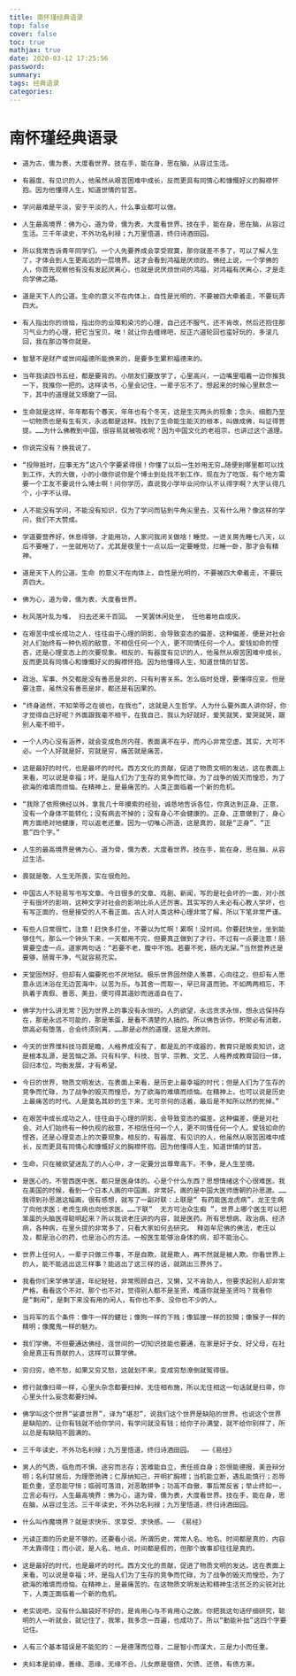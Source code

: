 ```yaml
---
title: 南怀瑾经典语录
top: false
cover: false
toc: true
mathjax: true
date: 2020-03-12 17:25:56
password:
summary:
tags: 经典语录
categories:
---
```


# 南怀瑾经典语录

- ``道为古，儒为表，大度看世界。技在手，能在身，思在脑，从容过生活。``


- ``有器度、有见识的人，他虽然从艰苦困难中成长，反而更具有同情心和慷慨好义的胸襟怀抱。因为他懂得人生，知道世情的甘苦。``

- ``学问最难是平淡，安于平淡的人，什么事业都可以做。``

- ``人生最高境界：佛为心，道为骨，儒为表，大度看世界。技在手，能在身，思在脑，从容过生活。三千年读史，不外功名利禄；九万里悟道，终归诗酒田园。``

- ``所以我常告诉青年同学们，一个人先要养成会享受寂寞，那你就差不多了，可以了解人生了，才体会到人生更高远的一层境界。这才会看到鸿福是厌烦的。佛经上说，一个学佛的人，你首先观察他有没有发起厌离心，也就是说厌烦世间的鸿福，对鸿福有厌离心，才是走向学佛之路。``

- ``道是天下人的公道。生命的意义不在肉体上，自性是光明的，不要被四大牵着走，不要玩弄四大。``

- ``有人指出你的烦恼，指出你的业障和染污的心理，自己还不服气，还不肯改，然后还抱住那习气业力的心理，把它当宝贝。唉！就让你去缠绵吧，反正六道轮回也蛮好玩的，多滚几回，我在那边等你就是。``

- ``智慧不是财产或世间福德所能换来的，是要多生累积福德来的。``

- ``当年我读四书五经，都是要背的。小朋友们要放学了，心里高兴，一边嘴里唱着一边你推我一下，我推你一把的。这样读书，心里会记住，一辈子忘不了。想起来的时候心里默念一下，其中的道理就又琢磨了一回。``

- ``生命就是这样，年年都有个春天，年年也有个冬天，这是生灭两头的现象；念头、细胞乃至一切物质也是有生有灭，永远都是这样。找到了生命能生能灭的根本，叫做成佛，叫证得菩提。……为什么佛教到中国，很容易就被吸收呢？因为中国文化的老祖宗，也讲过这个道理。``

- ``你说完没有？换我说了。``

- ``“投隙抵时，应事无方”这八个字要紧得很！你懂了以后一生妙用无穷…随便到哪里都可以找到工作，大的大做，小的小做你说你是个博士到处找不到工作，现在为了吃饭，有个地方需要一个工友不要说什么博士啊！问你学历，直说我小学毕业问你认不认得字啊？大字认得几个，小字不认得。``

- ``人不能没有学问，不能没有知识，仅为了学问而钻到牛角尖里去，又有什么用？像这样的学问，我们不大赞成。``

- ``学道要营养好，休息得够，才能用功，人家问我闭关做啥！睡觉。一进关房先睡七八天，以后不要睡了，一坐就用功了。尤其是夜里十一点以后一定要睡觉，烂睡一卧，那才会有精神。``

- ``道是天下人的公道。生命 的意义不在肉体上，自性是光明的，不要被四大牵着走，不要玩弄四大。``

- ``佛为心，道为骨，儒为表，大度看世界。``

- ``秋风落叶乱为堆， 扫去还来千百回。 一笑罢休闲处坐， 任他着地自成灰。``

- ``在艰苦中成长成功之人，往往由于心理的阴影，会导致变态的偏差。这种偏差，便是对社会对人们始终有一种仇视的敌意，不相信任何一个人，更不同情任何一个人。爱钱如命的悭吝，还是心理变态上的次要现象。相反的，有器度有见识的人，他虽然从艰苦困难中成长，反而更具有同情心和慷慨好义的胸襟怀抱。因为他懂得人生，知道世情的甘苦。``

- ``政治、军事、外交都是没有善恶是非的，只有利害关系。怎么临时处理，要懂得应变。但是要注意，虽然没有善恶是非，都还是有因果的。``

- ``“终身逌然，不知荣辱之在彼也，在我也”，这就是人生哲学。人为什么要外面人讲你好，你才觉得自己好呢？外面跟我毫不相干，在我自己，我认为好就好，爱笑就笑，爱哭就哭，跟别人毫不相干。``

- ``一个人内心没有涵养，就会变成色厉内荏，表面满不在乎，而内心非常空虚。其实，大可不必。一个人好就是好，穷就是穷，痛苦就是痛苦。``

- ``这是最好的时代，也是最坏的时代。西方文化的贡献，促进了物质文明的发达，这在表面上来看，可以说是幸福；坏，是指人们为了生存的竞争而忙碌，为了战争的毁灭而惶恐，为了欲海的难填而烦恼。在精神上，是最痛苦的。人类正面临着一个新的危机。``

- ``“我除了依照佛经以外，拿我几十年摸索的经验，诚恳地告诉各位，你真达到正身、正意，没有一个身体不能转化；没有病去不掉的；没有身心不会健康的。正身、正意做到了，身心两方面绝对地健康，可以返老还童。因为一切唯心所造，这是真的，就是“正身”、“正意”四个字。”``

- ``人生的最高境界是佛为心，道为骨，儒为表，大度看世界。技在手，能在身，思在脑，从容过生活。``

- ``畏就是敬，人生无所畏，实在很危险。``

- ``中国古人不轻易写书写文章。今日很多的文章、戏剧、新闻，写的是社会坏的一面，对小孩子有很坏的影响，这种文字对社会的影响比杀人还厉害。其实写的人未必有心教人学坏，也有写正面的，但是接受的人不看正面。古人对人类这种心理非常了解，所以下笔非常严谨。``

- ``有些人日常很忙，注意！赶快多打坐，不要以为忙啊！累啊！没时间。你要赶快坐，坐到能够住气，那么一个钟头下来，一天都用不完，但要真正做到了才行。不过有一点要注意！肠胃要空虚一点。道家两句话：“若要不老，腹中不饱。若要不死，肠内无屎。”当然营养还是要够，肠胃干净，气就容易充实。``

- ``天堂固然好，但却有人偏要死也不厌地狱。极乐世界固然使人羡慕，心向往之，但却有人愿意永远沐浴在无边苦海中，以苦为乐。与其舍一而取一，早已背道而驰。不如两两相忘，不执着于真假、善恶、美丑，便可得其道妙而逍遥自在了。``

- ``佛学为什么讲无常？因为世界上的事没有永恒的。人的欲望，永远贪求永恒，想永远保持存在，那是永远不可能的，那是笨蛋，是看不清楚的人搞的。所以佛告诉你，积聚必有消散，崇高必有堕落，合会终须别离，……那是必然的道理，这是大原则。``

- ``今天的世界惟科技马首是瞻，人格养成没有了，都是乱的不成器的，教育只是贩卖知识，这是根本乱源，是苦恼之源。只有科学、科技、哲学、宗教、文艺、人格养成教育回归一体，回归本位，均衡发展，才有希望。``


- ``今日的世界，物质文明发达，在表面上来看，是历史上最幸福的时代；但是人们为了生存的竞争而忙碌，为了战争的毁灭而惶恐，为了欲海的难填而烦恼。在精神上，也可以说是历史上最痛苦的时代。人是莫名其妙的生下来，无可奈何的活着，最后是不知所以然的死掉。”``

- ``在艰苦中成长成功之人，往往由于心理的阴影，会导致变态的偏差。这种偏差，便是对社会、对人们始终有一种仇视的敌意，不相信任何一个人，更不同情任何一个人。爱钱如命的悭吝，还是心理变态上的次要现象。相反的，有器度、有见识的人，他虽然从艰苦困难中成长，反而更具有同情心和慷慨好义的胸襟怀抱。因为他懂得人生，知道世情的甘苦。``

- ``生命，只在被欲望迷乱了的人心中，才一定要分出尊卑高下。不争，是人生至境。``

- ``是医心的，不管西医中医，都只是医身体的。心是个什么东西？思想情绪这个心很难医。我在美国的时候，看到一个日本人画的中国画，非常好。画的是中国大医师唐朝的孙思邈。……我得到孙思邈这幅画，很有感想，就写了一副对联：上联是“ 有药能医龙虎病”，龙王生病了向他求医；老虎生病也向他求医。……下联“  无方可治众生痴 ”，世界上哪个医生可以把笨蛋的头脑医得聪明起来？所以我说老庄讲的内容，就是医药。所有思想病、政治病、经济病，各种病，在里头提的非常多了，只看大家如何去研究。 释迦牟尼佛的佛法，老庄以及，都是治心的药，也是治心的方法。一般医生能够治身体的病，却不能治心。``

- ``世界上任何人，一辈子只做三件事，不是自欺，就是欺人，再不然就是被人欺。你看世界上的人，能不能逃出这三样事？能逃出了这三样的话，就跳出三界外了。``

- ``我看你们来学佛学道，年纪轻轻，非常照顾自己，又懒，又不肯助人，但要求起别人却非常严格，看看这个不对、那个也不对，觉得别人都不是圣贤，难道你就是圣贤吗？我看你是“剩闲”，是剩下来没有用的闲人，有你也不多、没你也不少的人。``

- ``当将军的五个条件：像牛一样的健壮；像狗一样的下贱；像狐狸一样的狡猾；像猴子一样的精明；像魔鬼一样的魅力。``

- ``我们学佛，不但要通达佛经，连世间的一切知识技能也要通，在家是好子女、好父母，在社会是真正有贡献的人，这样可以算学佛。``

- ``穷归穷，绝不愁，如果又穷又愁，这就划不来，变成穷愁潦倒就冤得很。``

- ``修行就像扫帚一样，心里头杂念都要扫掉，无住相布施，所以无住相这一句话就是扫帚，你心里头什么妄念都要扫掉。``

- ``佛学叫这个世界“娑婆世界”，译为“堪忍”，说我们这个世界是缺陷的世界。也说这个世界是缺陷的，让你有钱就不给你学问，有学问就没有钱；给你子孙满堂，就不给你别样了，所以总是有缺陷不圆满的。``

- ``三千年读史，不外功名利禄；九万里悟道，终归诗酒田园。  ——《易经》``

- ``男人的气质，临危而不惧，途穷而志存；苦难能自立，责任揽自身；怨恨能德报，美丑辩分明；名利甘居后，为理愿驰骋；仁厚纳知己，开明扩胸襟；当机能立断，遇乱能慎行；忍辱能负重，坚忍能守恒；临弱可落泪，对恶敢拼争；功高不自傲，事后常反省；举止终如一，立言必有行。人生最高境界：佛为心，道为骨，儒为表，大度看世界。技在手，能在身，思在脑，从容过生活。三千年读史，不外功名利禄；九万里悟道，终归诗酒田园。``

- ``什么叫作魔境界？就是求快乐、求享受、求快感。—— 《易经》``

- ``光读正面的历史是不够的，还要看小说。所谓历史，常常人名、地名、时间都是真的，内容不太靠得住；而小说，是人名、地点、时间都是假的，但那个故事却往往是真的。``

- ``这是最好的时代，也是最坏的时代。西方文化的贡献，促进了物质文明的发达，这在表面上来看，可以说是幸福；坏，是指人们为了生存的竞争而忙碌，为了战争的毁灭而惶恐，为了欲海的难填而烦恼。在精神上，是最痛苦的。在这物质文明发达和精神生活贫乏的尖锐对比下，人类正面临着一个新的危机。``

- ``老实说吧，没有什么脑袋好不好的，是肯用心与不肯用心之故。你把我这句话仔细研究，聪明的人一听就会，就记住了，我笨，我多念一百遍，也成功了。所以“勤能补拙”这四个字要记住。``

- ``人有三个基本错误是不能犯的：一是德薄而位尊，二是智小而谋大，三是力小而任重。``

- ``夫妇本是前缘，善缘、恶缘，无缘不合。儿女原是宿债，欠债、还债，有债方来。``